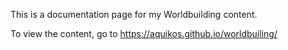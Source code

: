 This is a documentation page for my Worldbuilding content.

To view the content, go to https://aquikos.github.io/worldbuiling/
